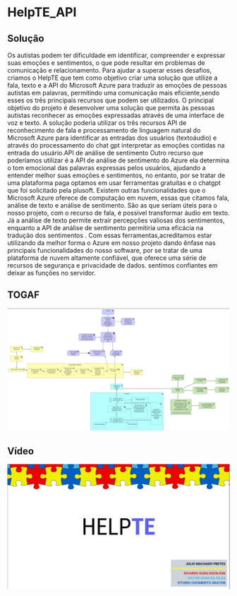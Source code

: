 # HelpTE_API

## Solução

Os autistas podem ter dificuldade em identificar, compreender e expressar suas emoções e sentimentos, o que pode resultar em problemas de comunicação e relacionamento. Para ajudar a superar esses desafios, criamos o HelpTE que tem como objetivo criar uma solução que utilize a fala, texto e a API do Microsoft Azure para traduzir as emoções de pessoas autistas em palavras, permitindo uma comunicação mais eficiente,sendo esses os três principais recursos que podem ser utilizados.
O principal objetivo do projeto é desenvolver uma solução que permita às pessoas autistas reconhecer as emoções expressadas através de uma interface de voz e texto. A solução poderia utilizar os três recursos API de reconhecimento de fala e processamento de linguagem natural do Microsoft Azure para identificar as entradas dos usuários (textoáudio) e através do processamento do chat gpt interpretar as emoções contidas na entrada do usuário.API de análise de sentimento Outro recurso que poderíamos utilizar é a API de análise de sentimento do Azure ela determina o tom emocional das palavras expressas pelos usuários, ajudando a entender melhor suas emoções e sentimentos, no entanto, por se tratar de uma plataforma paga optamos em usar ferramentas gratuitas e o chatgpt que foi solicitado pela plusoft.
Existem outras  funcionalidades que o Microsoft Azure oferece de computação em nuvem, essas que citamos fala, análise de texto e análise de sentimento. São as que seriam úteis para o nosso projeto, com o recurso de fala, é possível transformar áudio em texto. Já a análise de texto permite extrair percepções valiosas dos sentimentos, enquanto a API de análise de sentimento permitiria uma eficácia na tradução dos sentimentos . Com essas ferramentas,acreditamos estar utilizando da melhor forma o Azure em nosso projeto dando ênfase nas principais funcionalidades do nosso software,  por se tratar de uma plataforma de nuvem altamente confiável, que oferece uma série de recursos de segurança e privacidade de dados. sentimos confiantes em deixar as funções no servidor.

## TOGAF

![TOGAF](https://github.com/risuhoki/HelpTE_API/blob/main/TOGAF.png?raw=true)

## Vídeo

[![video](https://github.com/risuhoki/HelpTE_API/blob/main/helpte.png?raw=true)](https://www.youtube.com/watch?v=g6m1TLmUnws&ab_channel=matheusgomesmontemurro)

